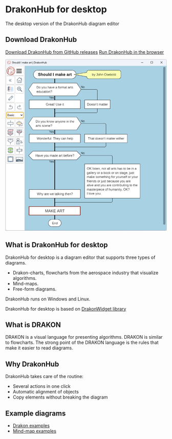 # DrakonHub for desktop

The desktop version of the DrakonHub diagram editor

## Download DrakonHub

[Download DrakonHub from GitHub releases](https://github.com/stepan-mitkin/drakonhub_desktop/releases)
[Run DrakonHub in the browser](https://stepan-mitkin.github.io/drakonhub_desktop/)

![Drakon example: Should I make art?](images/should_i_make_art.png)

## What is DrakonHub for desktop

DrakonHub for desktop is a diagram editor that supports three types of diagrams.

- Drakon-charts, flowcharts from the aerospace industry that visualize algorithms.
- Mind-maps.
- Free-form diagrams.

DrakonHub runs on Windows and Linux.

DrakonHub for desktop is based on [DrakonWidget library](https://github.com/stepan-mitkin/drakonwidget)

## What is DRAKON

DRAKON is a visual language for presenting algorithms. DRAKON is similar to flowcharts. The strong point of the DRAKON language is the rules that make it easier to read diagrams.

## Why DrakonHub

DrakonHub takes care of the routine:

- Several actions in one click
- Automatic alignment of objects
- Copy elements without breaking the diagram


## Example diagrams

- [Drakon examples](https://github.com/stepan-mitkin/drakonhub_desktop/tree/main/drakon_examples)
- [Mind-map examples](https://github.com/stepan-mitkin/drakonhub_desktop/tree/main/mind-map_examples)
